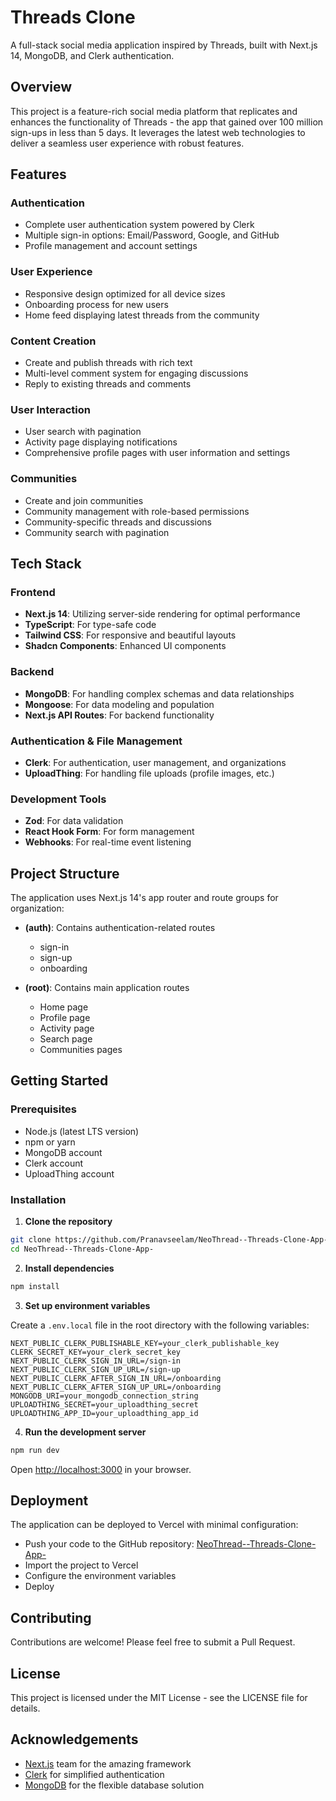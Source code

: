# Threads Clone

A full-stack social media application inspired by Threads, built with Next.js 14, MongoDB, and Clerk authentication.

## Overview

This project is a feature-rich social media platform that replicates and enhances the functionality of Threads - the app that gained over 100 million sign-ups in less than 5 days. It leverages the latest web technologies to deliver a seamless user experience with robust features.

## Features

### Authentication

- Complete user authentication system powered by Clerk
- Multiple sign-in options: Email/Password, Google, and GitHub
- Profile management and account settings

### User Experience

- Responsive design optimized for all device sizes
- Onboarding process for new users
- Home feed displaying latest threads from the community

### Content Creation

- Create and publish threads with rich text
- Multi-level comment system for engaging discussions
- Reply to existing threads and comments

### User Interaction

- User search with pagination
- Activity page displaying notifications
- Comprehensive profile pages with user information and settings

### Communities

- Create and join communities
- Community management with role-based permissions
- Community-specific threads and discussions
- Community search with pagination

## Tech Stack

### Frontend

- **Next.js 14**: Utilizing server-side rendering for optimal performance
- **TypeScript**: For type-safe code
- **Tailwind CSS**: For responsive and beautiful layouts
- **Shadcn Components**: Enhanced UI components

### Backend

- **MongoDB**: For handling complex schemas and data relationships
- **Mongoose**: For data modeling and population
- **Next.js API Routes**: For backend functionality

### Authentication & File Management

- **Clerk**: For authentication, user management, and organizations
- **UploadThing**: For handling file uploads (profile images, etc.)

### Development Tools

- **Zod**: For data validation
- **React Hook Form**: For form management
- **Webhooks**: For real-time event listening

## Project Structure

The application uses Next.js 14's app router and route groups for organization:

- **(auth)**: Contains authentication-related routes

  - sign-in
  - sign-up
  - onboarding

- **(root)**: Contains main application routes

  - Home page
  - Profile page
  - Activity page
  - Search page
  - Communities pages

## Getting Started

### Prerequisites

- Node.js (latest LTS version)
- npm or yarn
- MongoDB account
- Clerk account
- UploadThing account

### Installation

1. **Clone the repository**

```bash
git clone https://github.com/Pranavseelam/NeoThread--Threads-Clone-App-.git
cd NeoThread--Threads-Clone-App-
```

2. **Install dependencies**

```bash
npm install
```

3. **Set up environment variables**

Create a `.env.local` file in the root directory with the following variables:

```env
NEXT_PUBLIC_CLERK_PUBLISHABLE_KEY=your_clerk_publishable_key
CLERK_SECRET_KEY=your_clerk_secret_key
NEXT_PUBLIC_CLERK_SIGN_IN_URL=/sign-in
NEXT_PUBLIC_CLERK_SIGN_UP_URL=/sign-up
NEXT_PUBLIC_CLERK_AFTER_SIGN_IN_URL=/onboarding
NEXT_PUBLIC_CLERK_AFTER_SIGN_UP_URL=/onboarding
MONGODB_URI=your_mongodb_connection_string
UPLOADTHING_SECRET=your_uploadthing_secret
UPLOADTHING_APP_ID=your_uploadthing_app_id
```

4. **Run the development server**

```bash
npm run dev
```

Open [http://localhost:3000](http://localhost:3000) in your browser.

## Deployment

The application can be deployed to Vercel with minimal configuration:

- Push your code to the GitHub repository: [NeoThread--Threads-Clone-App-](https://github.com/Pranavseelam/NeoThread--Threads-Clone-App-)
- Import the project to Vercel
- Configure the environment variables
- Deploy

## Contributing

Contributions are welcome! Please feel free to submit a Pull Request.

## License

This project is licensed under the MIT License - see the LICENSE file for details.

## Acknowledgements

- [Next.js](https://nextjs.org/) team for the amazing framework
- [Clerk](https://clerk.dev/) for simplified authentication
- [MongoDB](https://mongodb.com/) for the flexible database solution

